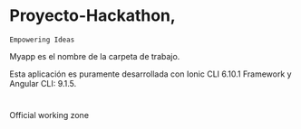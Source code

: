 # Proyecto-Hackathon,
   
`Empowering Ideas`

Myapp es el nombre de la carpeta de trabajo.

Esta aplicación es puramente desarrollada con Ionic CLI 6.10.1 Framework y Angular CLI: 9.1.5.

#

Official working zone
